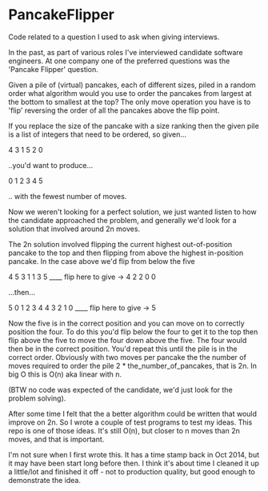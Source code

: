 # PancakeFlipper

Code related to a question I used to ask when giving interviews. 

In the past, as part of various roles I've interviewed candidate software engineers. At one company one of the preferred questions was the 'Pancake Flipper' question. 

Given a pile of (virtual) pancakes, each of different sizes, piled in a random order what algorithm would you use to order the pancakes from largest at the bottom to smallest at the top? The only move operation you have is to 'flip' reversing the order of all the pancakes above the flip point. 

If you replace the size of the pancake with a size ranking then the given pile is a list of integers that need to be ordered, so given...


4
3
1
5
2
0

..you'd want to produce...

0
1
2
3
4
5

.. with the fewest number of moves. 

Now we weren't looking for a perfect solution, we just wanted listen to how the candidate approached the problem, and generally we'd look for a solution that involved around 2n moves. 

The 2n solution involved flipping the current highest out-of-position pancake to the top and then flipping from above the highest in-position pancake. In the case above we'd flip from below the five 

4								5
3								1
1								3
5  ____ flip here to give ->	4
2								2
0								0

...then...

5								0
1								2
3								4
4								3
2								1
0 ____ flip here to give ->		5

Now the five is in the correct position and you can move on to correctly position the four. To do this you'd flip below the four to get it to the top then flip above the five to move the four down above the five. The four would then be in the correct position. You'd repeat this until the pile is in the correct order. Obviously with two moves per pancake the the number of moves required to order the pile 2 * the_number_of_pancakes, that is 2n. In big O this is O(n) aka linear with n. 

(BTW no code was expected of the candidate, we'd just look for the problem solving).

After some time I felt that the a better algorithm could be written that would improve on 2n. So I wrote a couple of test programs to test my ideas. This repo is one of those ideas. It's still O(n), but closer to n moves than 2n moves, and that is important.

I'm not sure when I first wrote this. It has a time stamp back in Oct 2014, but it may have been start long before then. I think it's about time I cleaned it up a little/lot and finished it off - not to production quality, but good enough to demonstrate the idea. 















